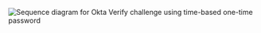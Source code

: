 <div class="common-image-format">

![Sequence diagram for Okta Verify challenge using time-based one-time password](/img/authenticators/dotnet-authenticators-okta-verify-challenge-with-totp.png "All steps in the Okta Verify challenge flow using a time-based one-time password")

</div>
